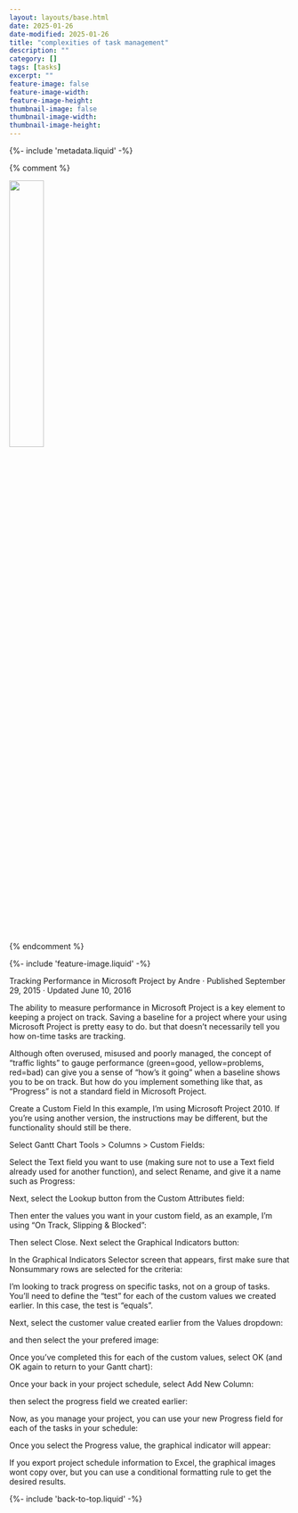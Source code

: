 ```yaml
---
layout: layouts/base.html
date: 2025-01-26
date-modified: 2025-01-26
title: "complexities of task management"
description: ""
category: []
tags: [tasks]
excerpt: ""
feature-image: false
feature-image-width: 
feature-image-height: 
thumbnail-image: false
thumbnail-image-width: 
thumbnail-image-height:
---
```


{%- include 'metadata.liquid' -%}

{% comment %}
<div class="text-center">
   <a href="image.png"><img src="thumb_image.png" class="img-thumbnail" style="margin-right: 0; margin-top: 0;" width="35%"></a>
</div>
{% endcomment %}

{%- include 'feature-image.liquid' -%}

Tracking Performance in Microsoft Project
by Andre · Published September 29, 2015 · Updated June 10, 2016

The ability to measure performance in Microsoft Project is a key element to keeping a project on track.  Saving a baseline for a project where your using Microsoft Project is pretty easy to do. but that doesn’t necessarily tell you how on-time tasks are tracking.

Although often overused, misused and poorly managed, the concept of “traffic lights” to gauge performance (green=good, yellow=problems, red=bad) can give you a sense of “how’s it going” when a baseline shows you to be on track.  But how do you implement something like that, as “Progress” is not a standard field in Microsoft Project.

Create a Custom Field
In this example, I’m using Microsoft Project 2010.  If you’re using another version, the instructions may be different, but the functionality should still be there.

Select Gantt Chart Tools > Columns > Custom Fields:



Select the Text field you want to use (making sure not to use a Text field already used for another function), and select Rename, and give it a name such as Progress:



Next, select the Lookup button from the Custom Attributes field:



Then enter the values you want in your custom field, as an example, I’m using “On Track, Slipping & Blocked”:



Then select Close.  Next select the Graphical Indicators button:



In the Graphical Indicators Selector screen that appears, first make sure that Nonsummary rows are selected for the criteria:



I’m looking to track progress on specific tasks, not on a group of tasks.   You’ll need to define the “test” for each of the custom values we created earlier.  In this case, the test is “equals”.



Next, select the customer value created earlier from the Values dropdown:



and then select the your prefered image:



Once you’ve completed this for each of the custom values, select OK (and OK again to return to your Gantt chart):



Once your back in your project schedule, select Add New Column:



then select the progress field we created earlier:



Now, as you manage your project, you can use your new Progress field for each of the tasks in your schedule:



Once you select the Progress value, the graphical indicator will appear:



If you export project schedule information to Excel, the graphical images wont copy over, but you can use a conditional formatting rule to get the desired results.


{%- include 'back-to-top.liquid' -%}
